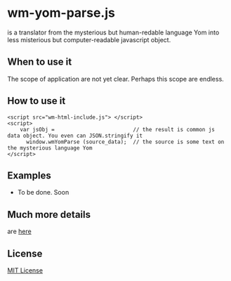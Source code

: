 # wm-yom-parse.js
is a translator from the mysterious but human-redable language Yom into less misterious but computer-readable javascript object.  

## When to use it

The scope of application are not yet clear. Perhaps this scope are endless.

## How to use it

```
<script src="wm-html-include.js"> </script>
<script>
    var jsObj =                         // the result is common js data object. You even can JSON.stringify it
      window.wmYomParse (source_data);  // the source is some text on the mysterious language Yom
</script>
```

## Examples
* To be done. Soon

## Much more details
are [here](http://al-scvorets.github.io/wm-yom-parse.js/)

## License
[MIT License](http://opensource.org/licenses/MIT)
